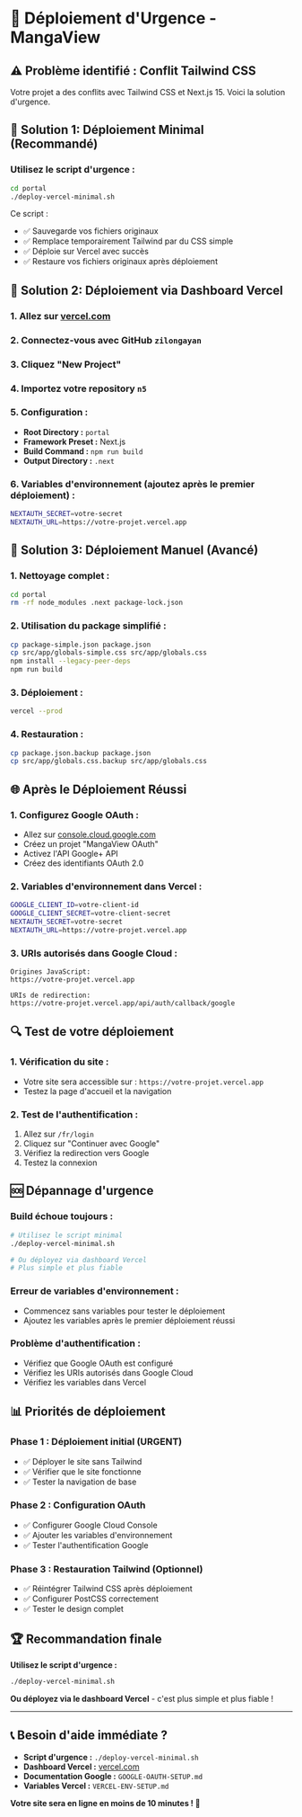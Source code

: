 # 🚨 Déploiement d'Urgence - MangaView

## ⚠️ **Problème identifié : Conflit Tailwind CSS**

Votre projet a des conflits avec Tailwind CSS et Next.js 15. Voici la solution d'urgence.

## 🚀 **Solution 1: Déploiement Minimal (Recommandé)**

### **Utilisez le script d'urgence :**
```bash
cd portal
./deploy-vercel-minimal.sh
```

Ce script :
- ✅ Sauvegarde vos fichiers originaux
- ✅ Remplace temporairement Tailwind par du CSS simple
- ✅ Déploie sur Vercel avec succès
- ✅ Restaure vos fichiers originaux après déploiement

## 🔧 **Solution 2: Déploiement via Dashboard Vercel**

### **1. Allez sur [vercel.com](https://vercel.com)**
### **2. Connectez-vous avec GitHub `zilongayan`**
### **3. Cliquez "New Project"**
### **4. Importez votre repository `n5`**
### **5. Configuration :**
- **Root Directory :** `portal`
- **Framework Preset :** Next.js
- **Build Command :** `npm run build`
- **Output Directory :** `.next`

### **6. Variables d'environnement (ajoutez après le premier déploiement) :**
```bash
NEXTAUTH_SECRET=votre-secret
NEXTAUTH_URL=https://votre-projet.vercel.app
```

## 🎯 **Solution 3: Déploiement Manuel (Avancé)**

### **1. Nettoyage complet :**
```bash
cd portal
rm -rf node_modules .next package-lock.json
```

### **2. Utilisation du package simplifié :**
```bash
cp package-simple.json package.json
cp src/app/globals-simple.css src/app/globals.css
npm install --legacy-peer-deps
npm run build
```

### **3. Déploiement :**
```bash
vercel --prod
```

### **4. Restauration :**
```bash
cp package.json.backup package.json
cp src/app/globals.css.backup src/app/globals.css
```

## 🌐 **Après le Déploiement Réussi**

### **1. Configurez Google OAuth :**
- Allez sur [console.cloud.google.com](https://console.cloud.google.com)
- Créez un projet "MangaView OAuth"
- Activez l'API Google+ API
- Créez des identifiants OAuth 2.0

### **2. Variables d'environnement dans Vercel :**
```bash
GOOGLE_CLIENT_ID=votre-client-id
GOOGLE_CLIENT_SECRET=votre-client-secret
NEXTAUTH_SECRET=votre-secret
NEXTAUTH_URL=https://votre-projet.vercel.app
```

### **3. URIs autorisés dans Google Cloud :**
```
Origines JavaScript:
https://votre-projet.vercel.app

URIs de redirection:
https://votre-projet.vercel.app/api/auth/callback/google
```

## 🔍 **Test de votre déploiement**

### **1. Vérification du site :**
- Votre site sera accessible sur : `https://votre-projet.vercel.app`
- Testez la page d'accueil et la navigation

### **2. Test de l'authentification :**
1. Allez sur `/fr/login`
2. Cliquez sur "Continuer avec Google"
3. Vérifiez la redirection vers Google
4. Testez la connexion

## 🆘 **Dépannage d'urgence**

### **Build échoue toujours :**
```bash
# Utilisez le script minimal
./deploy-vercel-minimal.sh

# Ou déployez via dashboard Vercel
# Plus simple et plus fiable
```

### **Erreur de variables d'environnement :**
- Commencez sans variables pour tester le déploiement
- Ajoutez les variables après le premier déploiement réussi

### **Problème d'authentification :**
- Vérifiez que Google OAuth est configuré
- Vérifiez les URIs autorisés dans Google Cloud
- Vérifiez les variables dans Vercel

## 📊 **Priorités de déploiement**

### **Phase 1 : Déploiement initial (URGENT)**
- ✅ Déployer le site sans Tailwind
- ✅ Vérifier que le site fonctionne
- ✅ Tester la navigation de base

### **Phase 2 : Configuration OAuth**
- ✅ Configurer Google Cloud Console
- ✅ Ajouter les variables d'environnement
- ✅ Tester l'authentification Google

### **Phase 3 : Restauration Tailwind (Optionnel)**
- ✅ Réintégrer Tailwind CSS après déploiement
- ✅ Configurer PostCSS correctement
- ✅ Tester le design complet

## 🏆 **Recommandation finale**

**Utilisez le script d'urgence :**
```bash
./deploy-vercel-minimal.sh
```

**Ou déployez via le dashboard Vercel** - c'est plus simple et plus fiable !

---

## 📞 **Besoin d'aide immédiate ?**

- **Script d'urgence :** `./deploy-vercel-minimal.sh`
- **Dashboard Vercel :** [vercel.com](https://vercel.com)
- **Documentation Google :** `GOOGLE-OAUTH-SETUP.md`
- **Variables Vercel :** `VERCEL-ENV-SETUP.md`

**Votre site sera en ligne en moins de 10 minutes ! 🚀**
